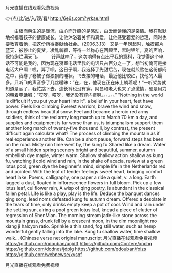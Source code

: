 
月光直播在线观看免费视频




👉/点/此/进/入/观/看/ http://6e6s.com?yrkae.html




　　由根而萌生的是暖流，由心而升腾的是感动，由爱而读懂的是亲情。我在默默地祝福着孩子的健康成长，让他沐浴着关怀和真爱，让他感受着爱的哲理，同时也要教育着他，把这份所得奉献给社会。（2006.3.13）
	又是一年风起时，触摸那片蓝天，被停止的夏梦，凌乱新颖，等待一丝称心在回顾里，素时锦年，夏的声响，保持绚烂满天飞。
　　铃声就响了，这次响得有点出乎我的意料，我觉得这个电话不可能是我的，因为现在寝室电话里我的电话只占百分之一了，想当初俺可是接电话大户啊！哎，算了呗，这日子啊，我选择了先甜后苦，现在就煎熬在这份郁闷之中，我卷了卷被子做狼狈的睡状。飞去接的电话，最近他比较红，找他的人最多。只听飞的声音多了几丝暧昧：”在，在，他现在正在床上躺着呢！“一听架势就知道是丽了，我忙跳下去，连长裤也没有穿。阿昌和老大也来了点激情，硬是用力的朝着电话喊：“哎呀，哎呀，我还没有穿内裤啊。。。。。。”
"Nothing in the world is difficult if you put your heart into it", a belief in your heart, feet have power.
Feels like climbing Everest warriors, brave the wind and snow, through endless beautiful snow.
Feel and became a heroic red army soldiers, think of the red army long march up to March 70 km a day, and supplies and equipment is far worse than us, is triumphalism support them another long march of twenty-five thousand li, by contrast, the present difficult again calculate what?
The process of climbing the mountain as if real experience another life.
Can be a short pause, forward steps has been on the road.
Misty rain time went by, the kung fu Shared like a dream.
Water of a small hidden spring scenery bright and beautiful, summer, autumn embellish dye maple, winter warm.
Shallow shallow action shallow as kung fu, watching ji cold wind and rain, in the shake of acacia, review at a green lotus pool, green dye the beginner's mind, simple life in the Netherlands red and pointed.
With the leaf of tender feelings sweet heart, bringing comfort heart lake.
Poems, calligraphy, one paper a ride a quiet, v. a long.
Earth lagged a dust, floated in inflorescence flowers in full bloom.
Pick up a few lotus leaf, cui flower rain,
A wisp of qing poetry, is abundant in the classical fallen petal.
Life is like a play, play is the life.
Deduce the banquet dances qing song, lead noms defeated kung fu autumn dream.
Offered a desolate in the tears of time, only drinks empty keep a pot of cool.
Wind and rain under the setting sun, airing a pool green lotus leaf, knead a piece of clutter of regression of ShenMian.
The morning stream jade-like stone across the mountain grass, drunk fell by a crescent moon, in the dim moonlight mo xiang ji halcyon ratio.
Sprinkle a thin sand, fog still water, such as hemp wonderful gently falling into the lake.
Kung fu shallow water, time shallow walk...
(Chinese verse net original manuscript
月光直播在线观看免费视频 https://github.com/qdouban/unjdtf
https://github.com/Contere/xnchq
https://github.com/dodnes/jdplg
https://github.com/qdouban/foizs
https://github.com/webnewse/xvsqf





月光直播在线观看免费视频
